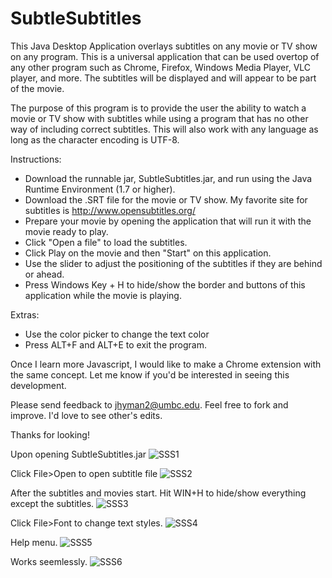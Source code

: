 SubtleSubtitles
===============

This Java Desktop Application overlays subtitles on any movie or TV show on any program.  This is a universal application
that can be used overtop of any other program such as Chrome, Firefox, Windows Media Player, VLC player, and more.  The
subtitles will be displayed and will appear to be part of the movie.

The purpose of this program is to provide the user the ability to watch a movie or TV show with subtitles while using a program that has no other way of including correct subtitles.  This will also work with any language as long as the character encoding is UTF-8.

Instructions:
- Download the runnable jar, SubtleSubtitles.jar, and run using the Java Runtime Environment (1.7 or higher).
- Download the .SRT file for the movie or TV show.  My favorite site for subtitles is http://www.opensubtitles.org/
- Prepare your movie by opening the application that will run it with the movie ready to play.
- Click "Open a file" to load the subtitles.
- Click Play on the movie and then "Start" on this application.
- Use the slider to adjust the positioning of the subtitles if they are behind or ahead.
- Press Windows Key + H to hide/show the border and buttons of this application while the movie is playing.

Extras:
- Use the color picker to change the text color
- Press ALT+F and ALT+E to exit the program.

Once I learn more Javascript, I would like to make a Chrome extension with the same concept.  Let me know if you'd
be interested in seeing this development.

Please send feedback to jhyman2@umbc.edu.  Feel free to fork and improve.  I'd love to see other's edits.

Thanks for looking!


Upon opening SubtleSubtitles.jar
![SSS1](https://raw.github.com/jhyman2/SubtleSubtitles/master/screenshots/Capture.JPG)

Click File>Open to open subtitle file
![SSS2](https://raw.github.com/jhyman2/SubtleSubtitles/master/screenshots/Capture2.JPG)

After the subtitles and movies start.  Hit WIN+H to hide/show everything except the subtitles.
![SSS3](https://raw.github.com/jhyman2/SubtleSubtitles/master/screenshots/Capture3.JPG)

Click File>Font to change text styles.
![SSS4](https://raw.github.com/jhyman2/SubtleSubtitles/master/screenshots/Capture4.JPG)

Help menu.
![SSS5](https://raw.github.com/jhyman2/SubtleSubtitles/master/screenshots/Capture5.JPG)

Works seemlessly.
![SSS6](https://raw.github.com/jhyman2/SubtleSubtitles/master/screenshots/Capture6.JPG)
